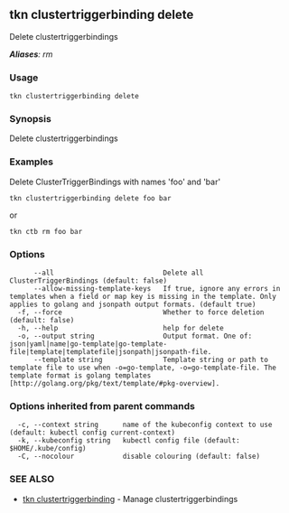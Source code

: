 ## tkn clustertriggerbinding delete

Delete clustertriggerbindings

***Aliases**: rm*

### Usage

```
tkn clustertriggerbinding delete
```

### Synopsis

Delete clustertriggerbindings

### Examples

Delete ClusterTriggerBindings with names 'foo' and 'bar'

    tkn clustertriggerbinding delete foo bar

or

    tkn ctb rm foo bar


### Options

```
      --all                           Delete all ClusterTriggerBindings (default: false)
      --allow-missing-template-keys   If true, ignore any errors in templates when a field or map key is missing in the template. Only applies to golang and jsonpath output formats. (default true)
  -f, --force                         Whether to force deletion (default: false)
  -h, --help                          help for delete
  -o, --output string                 Output format. One of: json|yaml|name|go-template|go-template-file|template|templatefile|jsonpath|jsonpath-file.
      --template string               Template string or path to template file to use when -o=go-template, -o=go-template-file. The template format is golang templates [http://golang.org/pkg/text/template/#pkg-overview].
```

### Options inherited from parent commands

```
  -c, --context string      name of the kubeconfig context to use (default: kubectl config current-context)
  -k, --kubeconfig string   kubectl config file (default: $HOME/.kube/config)
  -C, --nocolour            disable colouring (default: false)
```

### SEE ALSO

* [tkn clustertriggerbinding](tkn_clustertriggerbinding.md)	 - Manage clustertriggerbindings

